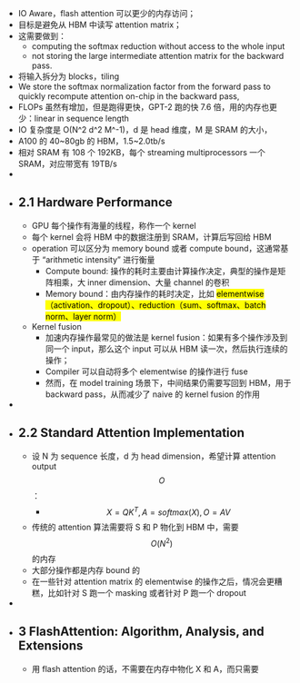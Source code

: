 - IO Aware，flash attention 可以更少的内存访问；
- 目标是避免从 HBM 中读写 attention matrix；
- 这需要做到：
	- computing the softmax reduction without access to the whole input
	- not storing the large intermediate attention matrix for the backward pass.
- 将输入拆分为 blocks，tiling
- We store the softmax normalization factor from the forward pass to quickly recompute attention on-chip in the backward pass,
- FLOPs 虽然有增加，但是跑得更快，GPT-2 跑的快 7.6 倍，用的内存也更少：linear in sequence length
- IO 复杂度是 O(N^2 d^2 M^-1)，d 是 head 维度，M 是 SRAM 的大小，
- A100 的 40~80gb 的 HBM，1.5~2.0tb/s
- 相对 SRAM 有 108 个 192KB，每个 streaming multiprocessors 一个 SRAM，对应带宽有 19TB/s
-
- ## 2.1 Hardware Performance
	- GPU 每个操作有海量的线程，称作一个 kernel
	- 每个 kernel 会将 HBM 中的数据注册到 SRAM，计算后写回给 HBM
	- operation 可以区分为 memory bound 或者 compute bound，这通常基于 “arithmetic intensity” 进行衡量
		- Compute bound: 操作的耗时主要由计算操作决定，典型的操作是矩阵相乘，大 inner dimension、大量 channel 的卷积
		- Memory bound：由内存操作的耗时决定，比如 <mark>elementwise（activation、dropout）、reduction（sum、softmax、batch norm、layer norm）</mark>
	- Kernel fusion
		- 加速内存操作最常见的做法是 kernel fusion：如果有多个操作涉及到同一个 input，那么这个 input 可以从 HBM 读一次，然后执行连续的操作；
		- Compiler 可以自动将多个 elementwise 的操作进行 fuse
		- 然而，在 model training 场景下，中间结果仍需要写回到 HBM，用于 backward pass，从而减少了 naive 的 kernel fusion 的作用
-
- ## 2.2 Standard Attention Implementation
	- 设 N 为 sequence 长度，d 为 head dimension，希望计算 attention output $$ O $$：
		- $$ X = Q K^{T}, A = softmax(X),  O = AV $$
	- 传统的 attention 算法需要将 S 和 P 物化到 HBM 中，需要 $$ O(N^{2}) $$ 的内存
	- 大部分操作都是内存 bound 的
	- 在一些针对 attention matrix 的 elementwise 的操作之后，情况会更糟糕，比如针对 S 跑一个 masking 或者针对 P 跑一个 dropout
-
- ## 3 FlashAttention: Algorithm, Analysis, and Extensions
	- 用 flash attention 的话，不需要在内存中物化 X 和 A，而只需要